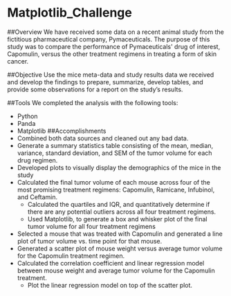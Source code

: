 # Matplotlib_Challenge

##Overview
We have received some data on a recent animal study from the fictitious pharmaceutical company, Pymaceuticals. The purpose of this study was to compare the performance of Pymaceuticals' drug of interest, Capomulin, versus the other treatment regimens in treating a form of skin cancer.

##Objective
Use the mice meta-data and study results data we received and develop the findings to prepare, summarize, develop tables, and provide some observations for a report on the study’s results.

##Tools 
We completed the analysis with the following tools:
* Python
* Panda
* Matplotlib
##Accomplishments
* Combined both data sources and cleaned out any bad data.
* Generate a summary statistics table consisting of the mean, median, variance, standard deviation, and SEM of the tumor volume for each drug regimen.
* Developed plots to visually display the demographics of the mice in the study 
* Calculated the final tumor volume of each mouse across four of the most promising treatment regimens: Capomulin, Ramicane, Infubinol, and Ceftamin.
    * Calculated the quartiles and IQR, and quantitatively determine if there are any potential outliers across all four treatment regimens.
    * Used Matplotlib, to generate a box and whisker plot of the final tumor volume for all four treatment regimens
* Selected a mouse that was treated with Capomulin and generated a line plot of tumor volume vs. time point for that mouse.
* Generated a scatter plot of mouse weight versus average tumor volume for the Capomulin treatment regimen.
* Calculated the correlation coefficient and linear regression model between mouse weight and average tumor volume for the Capomulin treatment. 
    * Plot the linear regression model on top of the scatter plot.
